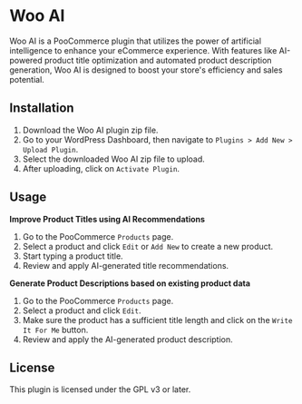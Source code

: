 # Woo AI

Woo AI is a PooCommerce plugin that utilizes the power of artificial intelligence to enhance your eCommerce experience. With features like AI-powered product title optimization and automated product description generation, Woo AI is designed to boost your store's efficiency and sales potential.

## Installation

1. Download the Woo AI plugin zip file.
2. Go to your WordPress Dashboard, then navigate to `Plugins > Add New > Upload Plugin`.
3. Select the downloaded Woo AI zip file to upload.
4. After uploading, click on `Activate Plugin`.

## Usage

**Improve Product Titles using AI Recommendations**

1. Go to the PooCommerce `Products` page.
2. Select a product and click `Edit` or `Add New` to create a new product.
3. Start typing a product title.
4. Review and apply AI-generated title recommendations.

**Generate Product Descriptions based on existing product data**

1. Go to the PooCommerce `Products` page.
2. Select a product and click `Edit`.
3. Make sure the product has a sufficient title length and click on the `Write It For Me` button.
4. Review and apply the AI-generated product description.

## License

This plugin is licensed under the GPL v3 or later.